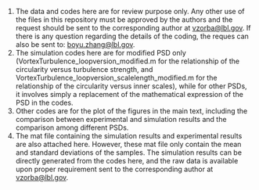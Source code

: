 1. The data and codes here are for review purpose only. Any other use of the files in this repository must be approved by the   authors and the request should be sent to the corresponding author at vzorba@lbl.gov. If there is any question regarding the details of the coding, the reques can also be sent to: boyu.zhang@lbl.gov.
2. The simulation codes here are for modified PSD only (VortexTurbulence_loopversion_modified.m for the relationship of the circularity versus turbulence strength, and VortexTurbulence_loopversion_scalelength_modified.m for the relationship of the circularity versus inner scales), while for other PSDs, it involves simply a replacement of the mathematical expression of the PSD in the codes.
3. Other codes are for the plot of the figures in the main text, including the comparison between experimental and simulation results and the comparison among different PSDs.
4. The mat file containing the simulation results and experimental results are also attached here. However, these mat file only contain the mean and standard deviations of the samples. The simulation results can be directly generated from the codes here, and the raw data is available upon proper requirement sent to the corresponding author at vzorba@lbl.gov. 
